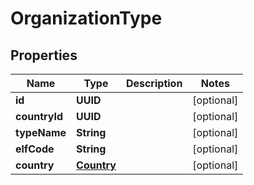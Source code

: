 

# OrganizationType


## Properties

Name | Type | Description | Notes
------------ | ------------- | ------------- | -------------
**id** | **UUID** |  |  [optional]
**countryId** | **UUID** |  |  [optional]
**typeName** | **String** |  |  [optional]
**elfCode** | **String** |  |  [optional]
**country** | [**Country**](Country.md) |  |  [optional]



